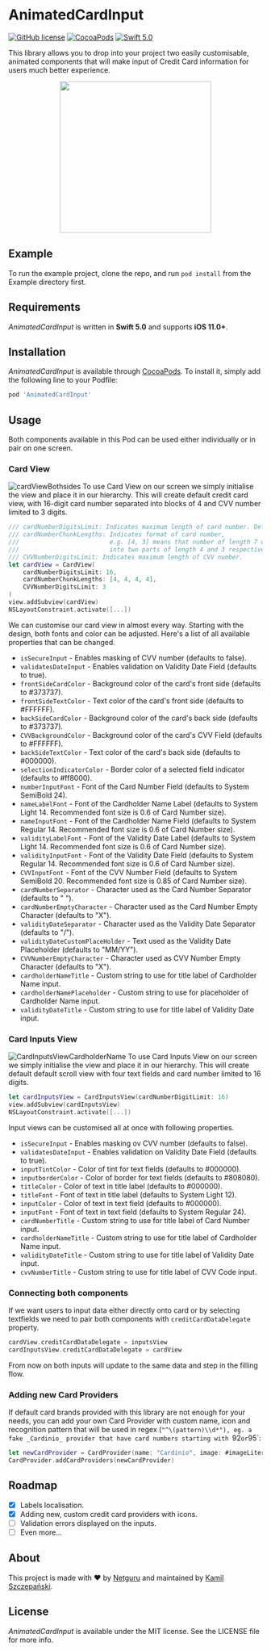 # AnimatedCardInput

[![GitHub license](https://img.shields.io/badge/license-MIT-lightgrey.svg)](https://raw.githubusercontent.com/krysztalzg/AnimatedCardInput/master/LICENSE)
[![CocoaPods](https://img.shields.io/cocoapods/v/AnimatedCardInput.svg)](http://cocoapods.org/pods/AnimatedCardInput)
[![Swift 5.0](https://img.shields.io/badge/Swift-5.0-green.svg)](https://developer.apple.com/swift/)

This library allows you to drop into your project two easily customisable, animated components that will make input of Credit Card information for users much better experience.
<p align="center">
	<img src="https://user-images.githubusercontent.com/6009785/82156049-4ab40d00-9879-11ea-9c1e-ef5ab53f94bd.gif" width="300">
</p>

## Example

To run the example project, clone the repo, and run `pod install` from the Example directory first.

## Requirements

*AnimatedCardInput* is written in **Swift 5.0** and supports **iOS 11.0+**.

## Installation

*AnimatedCardInput* is available through [CocoaPods](https://cocoapods.org). To install
it, simply add the following line to your Podfile:

```ruby
pod 'AnimatedCardInput'
```

## Usage

Both components available in this Pod can be used either individually or in pair on one screen.

### Card View
![cardViewBothsides](https://user-images.githubusercontent.com/6009785/82155437-4e459500-9875-11ea-8242-a09f83f7af52.png)
To use Card View on our screen we simply initialise the view and place it in our hierarchy. This will create default credit card view, with 16-digit card number separated into blocks of 4 and CVV number limited to 3 digits.
```swift
/// cardNumberDigitsLimit: Indicates maximum length of card number. Defaults to 16.
/// cardNumberChunkLengths: Indicates format of card number,
///                         e.g. [4, 3] means that number of length 7 will be split
///                         into two parts of length 4 and 3 respectively (XXXX XXX).
/// CVVNumberDigitsLimit: Indicates maximum length of CVV number.
let cardView = CardView(
    cardNumberDigitsLimit: 16,
    cardNumberChunkLengths: [4, 4, 4, 4],
    CVVNumberDigitsLimit: 3
)
view.addSubview(cardView)
NSLayoutConstraint.activate([...])
```
We can customise our card view in almost every way. Starting with the design, both fonts and color can be adjusted. Here's a list of all available properties that can be changed.

* `isSecureInput` - Enables masking of CVV number (defaults to false).
* `validatesDateInput` - Enables validation on Validity Date Field (defaults to true).
* `frontSideCardColor` - Background color of the card's front side (defaults to #373737).
* `frontSideTextColor` - Text color of the card's front side (defaults to #FFFFFF).
* `backSideCardColor` - Background color of the card's back side (defaults to #373737).
* `CVVBackgroundColor` - Background color of the card's CVV Field (defaults to #FFFFFF).
* `backSideTextColor` - Text color of the card's back side (defaults to #000000).
* `selectionIndicatorColor` - Border color of a selected field indicator (defaults to #ff8000).
* `numberInputFont` - Font of the Card Number Field (defaults to System SemiBold 24).
* `nameLabelFont` - Font of the Cardholder Name Label (defaults to System Light 14. Recommended font size is 0.6 of Card Number size).
* `nameInputFont` - Font of the Cardholder Name Field (defaults to System Regular 14. Recommended font size is 0.6 of Card Number size).
* `validityLabelFont` - Font of the Validity Date Label (defaults to System Light 14. Recommended font size is 0.6 of Card Number size).
* `validityInputFont` - Font of the Validity Date Field (defaults to System Regular 14. Recommended font size is 0.6 of Card Number size).
* `CVVInputFont` - Font of the CVV Number Field (defaults to System SemiBold 20. Recommended font size is 0.85 of Card Number size).
* `cardNumberSeparator` - Character used as the Card Number Separator (defaults to " ").
* `cardNumberEmptyCharacter` - Character used as the Card Number Empty Character (defaults to "X").
* `validityDateSeparator` - Character used as the Validity Date Separator (defaults to "/").
* `validityDateCustomPlaceHolder` - Text used as the Validity Date Placeholder (defaults to "MM/YY").
* `CVVNumberEmptyCharacter` - Character used as CVV Number Empty Character (defaults to "X").
* `cardholderNameTitle` - Custom string to use for title label of Cardholder Name input.
* `cardholderNamePlaceholder` - Custom string to use for placeholder of Cardholder Name input.
* `validityDateTitle` - Custom string to use for title label of Validity Date input.

### Card Inputs View
![CardInputsViewCardholderName](https://user-images.githubusercontent.com/6009785/82155441-500f5880-9875-11ea-85f4-95920ff23e3d.png)
To use Card Inputs View on our screen we simply initialise the view and place it in our hierarchy. This will create default default scroll view with four text fields and card number limited to 16 digits.
```swift
let cardInputsView = CardInputsView(cardNumberDigitLimit: 16)
view.addSubview(cardInputsView)
NSLayoutConstraint.activate([...])
```
Input views can be customised all at once with following properties.
* `isSecureInput` - Enables masking ov CVV number (defaults to false).
* `validatesDateInput` - Enables validation on Validity Date Field (defaults to true).
* `inputTintColor` - Color of tint for text fields (defaults to #000000).
* `inputborderColor` - Color of border for text fields (defaults to #808080).
* `titleColor` - Color of text in title label (defaults to #000000).
* `titleFont` - Font of text in title label (defaults to System Light 12).
* `inputColor` - Color of text in text field (defaults to #000000).
* `inputFont` - Font of text in text field (defaults to System Regular 24).
* `cardNumberTitle` - Custom string to use for title label of Card Number input.
* `cardholderNameTitle` - Custom string to use for title label of Cardholder Name input.
* `validityDateTitle` - Custom string to use for title label of Validity Date input.
* `cvvNumberTitle` - Custom string to use for title label of CVV Code input.

### Connecting both components
If we want users to input data either directly onto card or by selecting textfields we need to pair both components with `creditCardDataDelegate` property.
```swift
cardView.creditCardDataDelegate = inputsView
cardInputsView.creditCardDataDelegate = cardView
```
From now on both inputs will update to the same data and step in the filling flow.

### Adding new Card Providers
If default card brands provided with this library are not enough for your needs, you can add your own Card Provider with custom name, icon and recognition pattern that will be used in regex (`"^\(pattern)\\d*"), eg. a fake _Cardinio_ provider that have card numbers starting with `92` or `95`:
```swift
let newCardProvider = CardProvider(name: "Cardinio", image: #imageLiteral(resourceName: "cardinio_icon"), pattern: "9[2,5]")
CardProvider.addCardProviders(newCardProvider)
```

## Roadmap
* [x] Labels localisation.
* [x] Adding new, custom credit card providers with icons.
* [ ] Validation errors displayed on the inputs.
* [ ] Even more...

## About

This project is made with ❤️ by [Netguru](https://netguru.com) and maintained by [Kamil Szczepański](https://github.com/krysztalzg).

## License

*AnimatedCardInput* is available under the MIT license. See the LICENSE file for more info.
